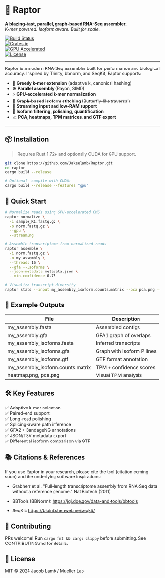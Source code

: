 # 🦖 Raptor

**A blazing-fast, parallel, graph-based RNA-Seq assembler.**  
_K-mer powered. Isoform aware. Built for scale._

[![Build Status](https://img.shields.io/github/actions/workflow/status/Jakeelamb/Raptor/build.yml?branch=main)](https://github.com/Jakeelamb/Raptor/actions)  
[![Crates.io](https://img.shields.io/crates/v/raptor)](https://crates.io/crates/raptor)  
[![GPU Accelerated](https://img.shields.io/badge/GPU-accelerated-green)](#gpu-acceleration)  
[![License](https://img.shields.io/github/license/Jakeelamb/Raptor)](./LICENSE)

---

Raptor is a modern RNA-Seq assembler built for performance and biological accuracy. Inspired by Trinity, bbnorm, and SeqKit, Raptor supports:

- 🧠 **Greedy k-mer extension** (adaptive k, canonical hashing)
- ⚙️ **Parallel assembly** (Rayon, SIMD)
- ⚡ **GPU-accelerated k-mer normalization**
- 🔗 **Graph-based isoform stitching** (Butterfly-like traversal)
- 💾 **Streaming input and low-RAM support**
- 🧬 **Isoform filtering, polishing, quantification**
- 📈 **PCA, heatmaps, TPM matrices, and GTF export**

---

## 📦 Installation

> Requires Rust 1.72+ and optionally CUDA for GPU support.

```bash
git clone https://github.com/Jakeelamb/Raptor.git
cd raptor
cargo build --release

# Optional: compile with CUDA:
cargo build --release --features "gpu"
```

## 🚀 Quick Start

```bash
# Normalize reads using GPU-accelerated CMS
raptor normalize \
  -i sample_R1.fastq.gz \
  -o norm.fastq.gz \
  --gpu \
  --streaming

# Assemble transcriptome from normalized reads
raptor assemble \
  -i norm.fastq.gz \
  -o my_assembly \
  --threads 16 \
  --gfa --isoforms \
  --json-metadata metadata.json \
  --min-confidence 0.75

# Visualize transcript diversity
raptor stats --input my_assembly_isoform.counts.matrix --pca pca.png --heatmap heatmap.png
```

## 🧪 Example Outputs

| File | Description |
|------|-------------|
| my_assembly.fasta | Assembled contigs |
| my_assembly.gfa | GFA1 graph of overlaps |
| my_assembly_isoforms.fasta | Inferred transcripts |
| my_assembly_isoforms.gfa | Graph with isoform P lines |
| my_assembly_isoforms.gtf | GTF format annotation |
| my_assembly_isoform.counts.matrix | TPM + confidence scores |
| heatmap.png, pca.png | Visual TPM analysis |

## 🛠️ Key Features

✅ Adaptive k-mer selection  
✅ Paired-end support  
✅ Long-read polishing  
✅ Splicing-aware path inference  
✅ GFA2 + BandageNG annotations  
✅ JSON/TSV metadata export  
✅ Differential isoform comparison via GTF  

## 📚 Citations & References

If you use Raptor in your research, please cite the tool (citation coming soon) and the underlying software inspirations:

- Grabherr et al. "Full-length transcriptome assembly from RNA-Seq data without a reference genome." Nat Biotech (2011)

- BBTools (BBNorm): https://jgi.doe.gov/data-and-tools/bbtools

- SeqKit: https://bioinf.shenwei.me/seqkit/

## 🤝 Contributing

PRs welcome! Run `cargo fmt && cargo clippy` before submitting.
See CONTRIBUTING.md for details.

## 🧠 License

MIT © 2024 Jacob Lamb / Mueller Lab 